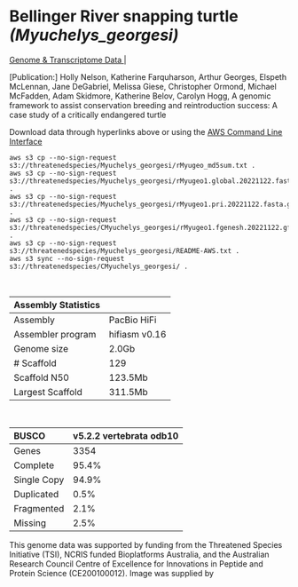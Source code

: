 # **Bellinger River snapping turtle** *(Myuchelys_georgesi)* 

[Genome & Transcriptome Data ](https://threatenedspecies.s3.ap-southeast-2.amazonaws.com/index.html) | 

[Publication:] Holly Nelson, Katherine Farquharson, Arthur Georges, Elspeth McLennan, Jane DeGabriel, Melissa Giese, Christopher Ormond, Michael McFadden, Adam Skidmore, Katherine Belov, Carolyn Hogg, A genomic framework to assist conservation breeding and reintroduction success: A case study of a critically endangered turtle


Download data through hyperlinks above or using the [AWS Command Line Interface](https://docs.aws.amazon.com/cli/latest/userguide/cli-chap-install.html)
  
```
aws s3 cp --no-sign-request s3://threatenedspecies/Myuchelys_georgesi/rMyugeo_md5sum.txt .
aws s3 cp --no-sign-request s3://threatenedspecies/Myuchelys_georgesi/rMyugeo1.global.20221122.fasta.gz .
aws s3 cp --no-sign-request s3://threatenedspecies/Myuchelys_georgesi/rMyugeo1.pri.20221122.fasta.gz .
aws s3 cp --no-sign-request s3://threatenedspecies/CMyuchelys_georgesi/rMyugeo1.fgenesh.20221122.gff3 .
aws s3 cp --no-sign-request s3://threatenedspecies/Myuchelys_georgesi/README-AWS.txt .
aws s3 sync --no-sign-request s3://threatenedspecies/CMyuchelys_georgesi/ .
```

<br>

| Assembly Statistics |  |
|:--- | --- |
| Assembly    | PacBio HiFi |
| Assembler program |  hifiasm v0.16 |
| Genome size |2.0Gb |
| # Scaffold | 129 |
| Scaffold N50 | 123.5Mb |
| Largest Scaffold | 311.5Mb|

<br>

| **BUSCO** | **v5.2.2 vertebrata odb10** |
|:--- | --- |
| Genes    | 3354 |
| Complete    | 95.4% |
| Single Copy |  94.9% |
| Duplicated | 0.5% |
| Fragmented | 2.1% |
| Missing | 2.5% |

This genome data was supported by funding from the Threatened Species Initiative (TSI), NCRIS funded Bioplatforms Australia, and the Australian Research Council Centre of Excellence for Innovations in Peptide and Protein Science (CE200100012). Image was supplied by 
